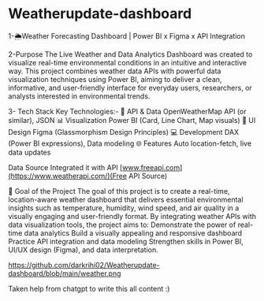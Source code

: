 # Weatherupdate-dashboard
1-🌦️Weather Forecasting Dashboard
 | Power BI x Figma x API Integration

2-Purpose
The Live Weather and Data Analytics Dashboard was created to visualize real-time environmental conditions in an intuitive and interactive way. This project combines weather data APIs with powerful data visualization techniques using Power BI, aiming to deliver a clean, informative, and user-friendly interface for everyday users, researchers, or analysts interested in environmental trends.

3- Tech Stack
Key Technologies:-
🧪 API & Data	OpenWeatherMap API (or similar), JSON
📊 Visualization	Power BI (Card, Line Chart, Map visuals)
🎨 UI Design	Figma (Glassmorphism Design Principles)
💻 Development	DAX (Power BI expressions), Data modeling
🌐 Features	Auto location-fetch, live data updates

Data Source
Integrated it with API 
[www.freeapi.com](https://www.weatherapi.com/)(Free API Source)

🎯 Goal of the Project
The goal of this project is to create a real-time, location-aware weather dashboard that delivers essential environmental insights such as temperature, humidity, wind speed, and air quality in a visually engaging and user-friendly format. By integrating weather APIs with data visualization tools, the project aims to:
Demonstrate the power of real-time data analytics
Build a visually appealing and responsive dashboard
Practice API integration and data modeling
Strengthen skills in Power BI, UI/UX design (Figma), and data interpretation.

https://github.com/darkrihi02/Weatherupdate-dashboard/blob/main/weather.png

Taken help from chatgpt to write this all content :)
